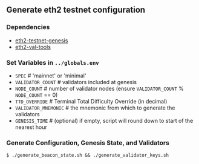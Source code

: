 ## Generate eth2 testnet configuration

### Dependencies

- [eth2-testnet-genesis](https://github.com/protolambda/eth2-testnet-genesis)
- [eth2-val-tools](https://github.com/protolambda/eth2-val-tools)

### Set Variables in `../globals.env`

- `SPEC` # 'mainnet' or 'minimal'
- `VALIDATOR_COUNT` # validators included at genesis
- `NODE_COUNT` # number of validator nodes (ensure `VALIDATOR_COUNT` % `NODE_COUNT` == 0)
- `TTD_OVERRIDE` # Terminal Total Difficulty Override (in decimal)
- `VALIDATOR_MNEMONIC` # the mnemonic from which to generate the validators
- `GENESIS_TIME` # (optional) if empty, script will round down to start of the nearest hour

### Generate Configuration, Genesis State, and Validators

```
$ ./generate_beacon_state.sh && ./generate_validator_keys.sh
```


